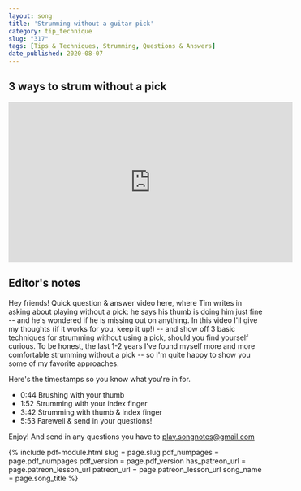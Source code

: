 ```yaml
---
layout: song
title: 'Strumming without a guitar pick'
category: tip_technique
slug: "317"
tags: [Tips & Techniques, Strumming, Questions & Answers]
date_published: 2020-08-07
---
```


<!-- patreon_lesson_available: true
patreon_lesson_url: https://www.patreon.com/posts/35077534 -->

## 3 ways to strum without a pick

 <iframe width="560" height="315" src="https://www.youtube.com/embed/6BIezIPZLWw" frameborder="0" allow="accelerometer; autoplay; encrypted-media; gyroscope; picture-in-picture" allowfullscreen></iframe>

## Editor's notes

Hey friends! Quick question & answer video here, where Tim writes in asking about playing without a pick: he says his thumb is doing him just fine -- and he's wondered if he is missing out on anything. In this video I'll give my thoughts (if it works for you, keep it up!) -- and show off 3 basic techniques for strumming without using a pick, should you find yourself curious. To be honest, the last 1-2 years I've found myself more and more comfortable strumming without a pick -- so I'm quite happy to show you some of my favorite approaches.

Here's the timestamps so you know what you're in for.

- 0:44 Brushing with your thumb
- 1:52 Strumming with your index finger
- 3:42 Strumming with thumb & index finger	 
- 5:53 Farewell & send in your questions!

Enjoy! And send in any questions you have to play.songnotes@gmail.com

{% include pdf-module.html
     slug = page.slug
     pdf_numpages = page.pdf_numpages
     pdf_version = page.pdf_version
     has_patreon_url = page.patreon_lesson_url
     patreon_url = page.patreon_lesson_url
     song_name = page.song_title %}
